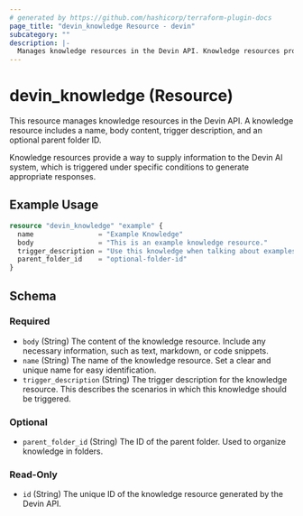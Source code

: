 ```yaml
---
# generated by https://github.com/hashicorp/terraform-plugin-docs
page_title: "devin_knowledge Resource - devin"
subcategory: ""
description: |-
  Manages knowledge resources in the Devin API. Knowledge resources provide a way to supply information to the Devin AI system, which is triggered under specific conditions to generate appropriate responses.
---
```


# devin_knowledge (Resource)

This resource manages knowledge resources in the Devin API. A knowledge resource includes a name, body content, trigger description, and an optional parent folder ID.

Knowledge resources provide a way to supply information to the Devin AI system, which is triggered under specific conditions to generate appropriate responses.

## Example Usage

```terraform
resource "devin_knowledge" "example" {
  name                = "Example Knowledge"
  body                = "This is an example knowledge resource."
  trigger_description = "Use this knowledge when talking about examples."
  parent_folder_id    = "optional-folder-id"
}
```

<!-- schema generated by tfplugindocs -->
## Schema

### Required

- `body` (String) The content of the knowledge resource. Include any necessary information, such as text, markdown, or code snippets.
- `name` (String) The name of the knowledge resource. Set a clear and unique name for easy identification.
- `trigger_description` (String) The trigger description for the knowledge resource. This describes the scenarios in which this knowledge should be triggered.

### Optional

- `parent_folder_id` (String) The ID of the parent folder. Used to organize knowledge in folders.

### Read-Only

- `id` (String) The unique ID of the knowledge resource generated by the Devin API.
